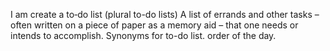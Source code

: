 I am create a  to‐do list (plural to-do lists) A list of errands and other tasks – often written on a piece of paper as a memory aid – that one needs or intends to accomplish.
Synonyms for to-do list. order of the day.
